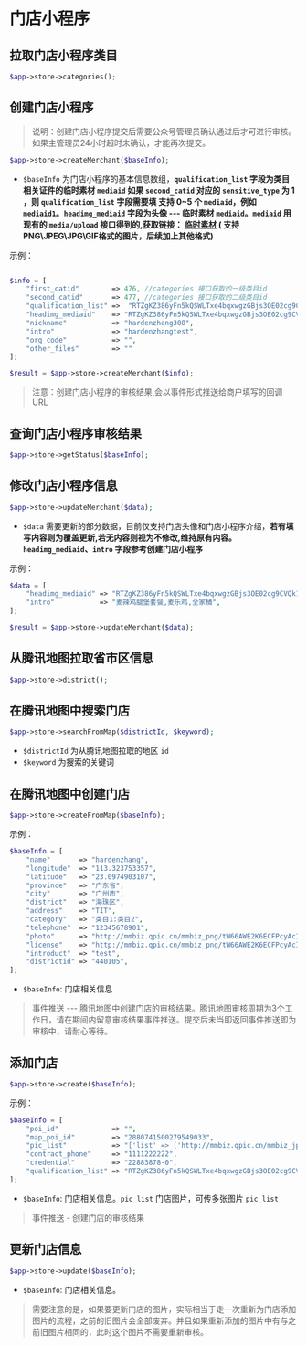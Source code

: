 # 门店小程序

## 拉取门店小程序类目

```php
$app->store->categories();
```

## 创建门店小程序

> 说明：创建门店小程序提交后需要公众号管理员确认通过后才可进行审核。如果主管理员24小时超时未确认，才能再次提交。

```php
$app->store->createMerchant($baseInfo);
```

- `$baseInfo` 为门店小程序的基本信息数组，**`qualification_list` 字段为类目相关证件的临时素材 `mediaid` 如果 `second_catid` 对应的 `sensitive_type` 为 1 ，则 `qualification_list` 字段需要填 支持 0~5 个 `mediaid`，例如 `mediaid1`。`headimg_mediaid` 字段为头像 --- 临时素材 `mediaid`。`mediaid` 用现有的 `media/upload` 接口得到的,获取链接： [临时素材](media) ( 支持PNG\JPEG\JPG\GIF格式的图片，后续加上其他格式)**

示例：

```php

$info = [
    "first_catid"        => 476, //categories 接口获取的一级类目id
    "second_catid"       => 477, //categories 接口获取的二级类目id
    "qualification_list" =>  "RTZgKZ386yFn5kQSWLTxe4bqxwgzGBjs3OE02cg9CVQk1wRVE3c8fjUFX7jvpi-P",
    "headimg_mediaid"    => "RTZgKZ386yFn5kQSWLTxe4bqxwgzGBjs3OE02cg9CVQk1wRVE3c8fjUFX7jvpi-P",
    "nickname"           => "hardenzhang308",
    "intro"              => "hardenzhangtest",
    "org_code"           => "",
    "other_files"        => ""
];

$result = $app->store->createMerchant($info);
```

> 注意：创建门店小程序的审核结果,会以事件形式推送给商户填写的回调 URL

## 查询门店小程序审核结果

```php
$app->store->getStatus($baseInfo);
```

## 修改门店小程序信息

```php
$app->store->updateMerchant($data);
```

- `$data` 需要更新的部分数据，目前仅支持门店头像和门店小程序介绍，**若有填写内容则为覆盖更新,若无内容则视为不修改,维持原有内容。`headimg_mediaid`、`intro` 字段参考创建门店小程序**

示例：

```php
$data = [
    "headimg_mediaid" => "RTZgKZ386yFn5kQSWLTxe4bqxwgzGBjs3OE02cg9CVQk1wRVE3c8fjUFX7jvpi-P",
    "intro"           => "麦辣鸡腿堡套餐,麦乐鸡,全家桶",
];

$result = $app->store->updateMerchant($data);
```

## 从腾讯地图拉取省市区信息

```php
$app->store->district();
```

## 在腾讯地图中搜索门店

```php
$app->store->searchFromMap($districtId, $keyword);
```
- `$districtId` 为从腾讯地图拉取的地区 `id`
- `$keyword` 为搜索的关键词

## 在腾讯地图中创建门店

```php
$app->store->createFromMap($baseInfo);
```

示例：

```php
$baseInfo = [
    "name"       => "hardenzhang",
    "longitude"  => "113.323753357",
    "latitude"   => "23.0974903107",
    "province"   => "广东省",
    "city"       => "广州市",
    "district"   => "海珠区",
    "address"    => "TIT",
    "category"   => "类目1:类目2",
    "telephone"  => "12345678901",
    "photo"      => "http://mmbiz.qpic.cn/mmbiz_png/tW66AWE2K6ECFPcyAcIZTG8RlcR0sAqBibOm8gao5xOoLfIic9ZJ6MADAktGPxZI7MZLcadZUT36b14NJ2cHRHA/0?wx_fmt=png",
    "license"    => "http://mmbiz.qpic.cn/mmbiz_png/tW66AWE2K6ECFPcyAcIZTG8RlcR0sAqBibOm8gao5xOoLfIic9ZJ6MADAktGPxZI7MZLcadZUT36b14NJ2cHRHA/0?wx_fmt=png",
    "introduct"  => "test",
    "districtid" => "440105",
];
```

- `$baseInfo`: 门店相关信息

> 事件推送 --- 腾讯地图中创建门店的审核结果。腾讯地图审核周期为3个工作日，请在期间内留意审核结果事件推送。提交后未当即返回事件推送即为审核中，请耐心等待。

## 添加门店

```php
$app->store->create($baseInfo);
```

示例：

```php
$baseInfo = [
    "poi_id"             => "",
    "map_poi_id"         => "2880741500279549033",
    "pic_list"           => "['list' => ['http://mmbiz.qpic.cn/mmbiz_jpg/tW66AWvE2K4EJxIYOVpiaGOkfg0iayibiaP2xHOChvbmKQD5uh8ymibbEKlTTPmjTdQ8ia43sULLeG1pT2psOfPic4kTw/0?wx_fmt=jpeg']]",
    "contract_phone"     => "1111222222",
    "credential"         => "22883878-0",
    "qualification_list" => "RTZgKZ386yFn5kQSWLTxe4bqxwgzGBjs3OE02cg9CVQk1wRVE3c8fjUFX7jvpi-P"
];
```

- `$baseInfo`: 门店相关信息。`pic_list` 门店图片，可传多张图片 `pic_list`

> 事件推送 - 创建门店的审核结果

## 更新门店信息

```php
$app->store->update($baseInfo);
```

- `$baseInfo`: 门店相关信息。

>需要注意的是，如果要更新门店的图片，实际相当于走一次重新为门店添加图片的流程，之前的旧图片会全部废弃。并且如果重新添加的图片中有与之前旧图片相同的，此时这个图片不需要重新审核。
